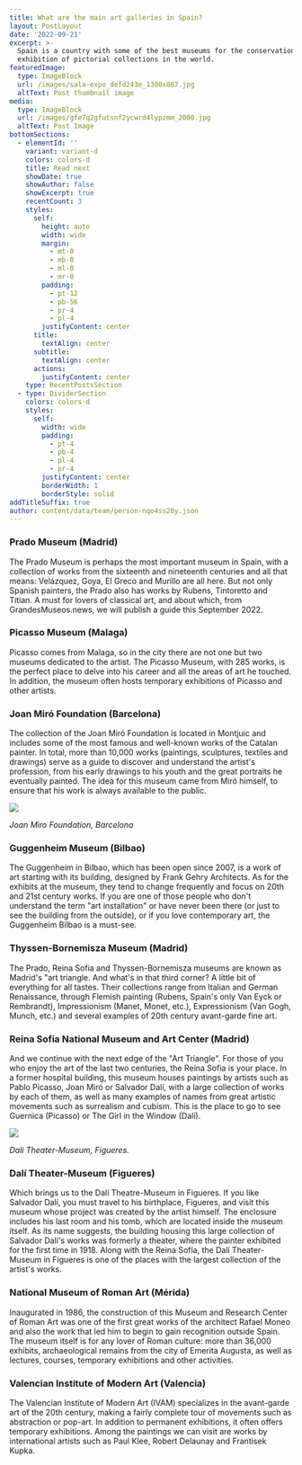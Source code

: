 ```yaml
---
title: What are the main art galleries in Spain?
layout: PostLayout
date: '2022-09-21'
excerpt: >-
  Spain is a country with some of the best museums for the conservation and
  exhibition of pictorial collections in the world.
featuredImage:
  type: ImageBlock
  url: /images/sala-expo_defd243e_1300x867.jpg
  altText: Post thumbnail image
media:
  type: ImageBlock
  url: /images/gfe7q2gfutsnf2ycwrd4lypzmm_2000.jpg
  altText: Post Image
bottomSections:
  - elementId: ''
    variant: variant-d
    colors: colors-d
    title: Read next
    showDate: true
    showAuthor: false
    showExcerpt: true
    recentCount: 3
    styles:
      self:
        height: auto
        width: wide
        margin:
          - mt-0
          - mb-0
          - ml-0
          - mr-0
        padding:
          - pt-12
          - pb-56
          - pr-4
          - pl-4
        justifyContent: center
      title:
        textAlign: center
      subtitle:
        textAlign: center
      actions:
        justifyContent: center
    type: RecentPostsSection
  - type: DividerSection
    colors: colors-d
    styles:
      self:
        width: wide
        padding:
          - pt-4
          - pb-4
          - pl-4
          - pr-4
        justifyContent: center
        borderWidth: 1
        borderStyle: solid
addTitleSuffix: true
author: content/data/team/person-nqo4ss20y.json
---
```

### Prado Museum (Madrid)

The Prado Museum is perhaps the most important museum in Spain, with a collection of works from the sixteenth and nineteenth centuries and all that means: Velázquez, Goya, El Greco and Murillo are all here. But not only Spanish painters, the Prado also has works by Rubens, Tintoretto and Titian. A must for lovers of classical art, and about which, from GrandesMuseos.news, we will publish a guide this September 2022.

### Picasso Museum (Malaga)

Picasso comes from Malaga, so in the city there are not one but two museums dedicated to the artist. The Picasso Museum, with 285 works, is the perfect place to delve into his career and all the areas of art he touched. In addition, the museum often hosts temporary exhibitions of Picasso and other artists.

### Joan Miró Foundation (Barcelona)

The collection of the Joan Miró Foundation is located in Montjuic and includes some of the most famous and well-known works of the Catalan painter. In total, more than 10,000 works (paintings, sculptures, textiles and drawings) serve as a guide to discover and understand the artist's profession, from his early drawings to his youth and the great portraits he eventually painted. The idea for this museum came from Miró himself, to ensure that his work is always available to the public.

![](https://www.metropoliabierta.com/uploads/s1/33/72/65/home-edifici-1920x990px-1487751929-1920.jpeg)

*Joan Miro Foundation, Barcelona*

### Guggenheim Museum (Bilbao)

The Guggenheim in Bilbao, which has been open since 2007, is a work of art starting with its building, designed by Frank Gehry Architects. As for the exhibits at the museum, they tend to change frequently and focus on 20th and 21st century works. If you are one of those people who don't understand the term "art installation" or have never been there (or just to see the building from the outside), or if you love contemporary art, the Guggenheim Bilbao is a must-see.

### Thyssen-Bornemisza Museum (Madrid)

The Prado, Reina Sofia and Thyssen-Bornemisza museums are known as Madrid's "art triangle. And what's in that third corner? A little bit of everything for all tastes. Their collections range from Italian and German Renaissance, through Flemish painting (Rubens, Spain's only Van Eyck or Rembrandt), Impressionism (Manet, Monet, etc.), Expressionism (Van Gogh, Munch, etc.) and several examples of 20th century avant-garde fine art.

### Reina Sofia National Museum and Art Center (Madrid)

And we continue with the next edge of the "Art Triangle". For those of you who enjoy the art of the last two centuries, the Reina Sofia is your place. In a former hospital building, this museum houses paintings by artists such as Pablo Picasso, Joan Miró or Salvador Dalí, with a large collection of works by each of them, as well as many examples of names from great artistic movements such as surrealism and cubism. This is the place to go to see Guernica (Picasso) or The Girl in the Window (Dalí).

![](https://www.inoutviajes.com/fotos/20/12318\_Teatro-Museo.jpg)

*Dalí Theater-Museum, Figueres.*

### Dalí Theater-Museum (Figueres)
Which brings us to the Dalí Theatre-Museum in Figueres. If you like Salvador Dalí, you must travel to his birthplace, Figueres, and visit this museum whose project was created by the artist himself. The enclosure includes his last room and his tomb, which are located inside the museum itself. As its name suggests, the building housing this large collection of Salvador Dalí's works was formerly a theater, where the painter exhibited for the first time in 1918. Along with the Reina Sofía, the Dalí Theater-Museum in Figueres is one of the places with the largest collection of the artist's works.

### National Museum of Roman Art (Mérida)

Inaugurated in 1986, the construction of this Museum and Research Center of Roman Art was one of the first great works of the architect Rafael Moneo and also the work that led him to begin to gain recognition outside Spain. The museum itself is for any lover of Roman culture: more than 36,000 exhibits, archaeological remains from the city of Emerita Augusta, as well as lectures, courses, temporary exhibitions and other activities.

### Valencian Institute of Modern Art (Valencia)

The Valencian Institute of Modern Art (IVAM) specializes in the avant-garde art of the 20th century, making a fairly complete tour of movements such as abstraction or pop-art. In addition to permanent exhibitions, it often offers temporary exhibitions. Among the paintings we can visit are works by international artists such as Paul Klee, Robert Delaunay and Frantisek Kupka.
